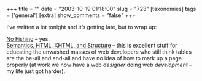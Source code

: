 +++
title = ""
date = "2003-10-19 01:18:00"
slug = "723"
[taxonomies]
tags = ['general']
[extra]
show_comments = "false"
+++

I’ve written a lot tonight and it’s getting late, but to wrap up:

[No Fishing](http://bitworking.org/news/No_Fishing) – yes.  
[Semantics, HTML, XHTML, and Structure](http://brainstormsandraves.com/articles/semantics/structure/) – this is excellent stuff for educating the unwashed masses of web developers who still think tables are the be-all and end-all and have no idea of how to mark up a page properly (at work we now have a web *designer* doing web *development* – my life just got harder).
